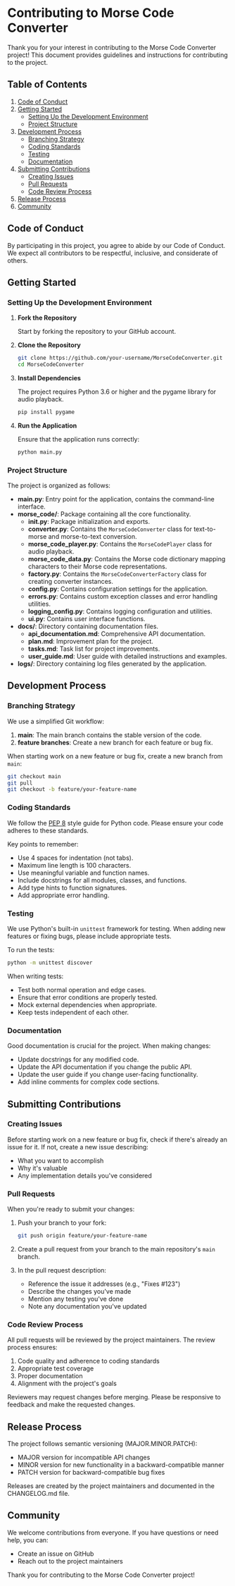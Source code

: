 # Contributing to Morse Code Converter

Thank you for your interest in contributing to the Morse Code Converter project! This document provides guidelines and
instructions for contributing to the project.

## Table of Contents

1. [Code of Conduct](#code-of-conduct)
2. [Getting Started](#getting-started)
    - [Setting Up the Development Environment](#setting-up-the-development-environment)
    - [Project Structure](#project-structure)
3. [Development Process](#development-process)
    - [Branching Strategy](#branching-strategy)
    - [Coding Standards](#coding-standards)
    - [Testing](#testing)
    - [Documentation](#documentation)
4. [Submitting Contributions](#submitting-contributions)
    - [Creating Issues](#creating-issues)
    - [Pull Requests](#pull-requests)
    - [Code Review Process](#code-review-process)
5. [Release Process](#release-process)
6. [Community](#community)

## Code of Conduct

By participating in this project, you agree to abide by our Code of Conduct. We expect all contributors to be
respectful, inclusive, and considerate of others.

## Getting Started

### Setting Up the Development Environment

1. **Fork the Repository**

   Start by forking the repository to your GitHub account.

2. **Clone the Repository**

   ```bash
   git clone https://github.com/your-username/MorseCodeConverter.git
   cd MorseCodeConverter
   ```

3. **Install Dependencies**

   The project requires Python 3.6 or higher and the pygame library for audio playback.

   ```bash
   pip install pygame
   ```

4. **Run the Application**

   Ensure that the application runs correctly:

   ```bash
   python main.py
   ```

### Project Structure

The project is organized as follows:

- **main.py**: Entry point for the application, contains the command-line interface.
- **morse_code/**: Package containing all the core functionality.
    - **__init__.py**: Package initialization and exports.
    - **converter.py**: Contains the `MorseCodeConverter` class for text-to-morse and morse-to-text conversion.
    - **morse_code_player.py**: Contains the `MorseCodePlayer` class for audio playback.
    - **morse_code_data.py**: Contains the Morse code dictionary mapping characters to their Morse code representations.
    - **factory.py**: Contains the `MorseCodeConverterFactory` class for creating converter instances.
    - **config.py**: Contains configuration settings for the application.
    - **errors.py**: Contains custom exception classes and error handling utilities.
    - **logging_config.py**: Contains logging configuration and utilities.
    - **ui.py**: Contains user interface functions.
- **docs/**: Directory containing documentation files.
    - **api_documentation.md**: Comprehensive API documentation.
    - **plan.md**: Improvement plan for the project.
    - **tasks.md**: Task list for project improvements.
    - **user_guide.md**: User guide with detailed instructions and examples.
- **logs/**: Directory containing log files generated by the application.

## Development Process

### Branching Strategy

We use a simplified Git workflow:

1. **main**: The main branch contains the stable version of the code.
2. **feature branches**: Create a new branch for each feature or bug fix.

When starting work on a new feature or bug fix, create a new branch from `main`:

```bash
git checkout main
git pull
git checkout -b feature/your-feature-name
```

### Coding Standards

We follow the [PEP 8](https://www.python.org/dev/peps/pep-0008/) style guide for Python code. Please ensure your code
adheres to these standards.

Key points to remember:

- Use 4 spaces for indentation (not tabs).
- Maximum line length is 100 characters.
- Use meaningful variable and function names.
- Include docstrings for all modules, classes, and functions.
- Add type hints to function signatures.
- Add appropriate error handling.

### Testing

We use Python's built-in `unittest` framework for testing. When adding new features or fixing bugs, please include
appropriate tests.

To run the tests:

```bash
python -m unittest discover
```

When writing tests:

- Test both normal operation and edge cases.
- Ensure that error conditions are properly tested.
- Mock external dependencies when appropriate.
- Keep tests independent of each other.

### Documentation

Good documentation is crucial for the project. When making changes:

- Update docstrings for any modified code.
- Update the API documentation if you change the public API.
- Update the user guide if you change user-facing functionality.
- Add inline comments for complex code sections.

## Submitting Contributions

### Creating Issues

Before starting work on a new feature or bug fix, check if there's already an issue for it. If not, create a new issue
describing:

- What you want to accomplish
- Why it's valuable
- Any implementation details you've considered

### Pull Requests

When you're ready to submit your changes:

1. Push your branch to your fork:

   ```bash
   git push origin feature/your-feature-name
   ```

2. Create a pull request from your branch to the main repository's `main` branch.

3. In the pull request description:
    - Reference the issue it addresses (e.g., "Fixes #123")
    - Describe the changes you've made
    - Mention any testing you've done
    - Note any documentation you've updated

### Code Review Process

All pull requests will be reviewed by the project maintainers. The review process ensures:

1. Code quality and adherence to coding standards
2. Appropriate test coverage
3. Proper documentation
4. Alignment with the project's goals

Reviewers may request changes before merging. Please be responsive to feedback and make the requested changes.

## Release Process

The project follows semantic versioning (MAJOR.MINOR.PATCH):

- MAJOR version for incompatible API changes
- MINOR version for new functionality in a backward-compatible manner
- PATCH version for backward-compatible bug fixes

Releases are created by the project maintainers and documented in the CHANGELOG.md file.

## Community

We welcome contributions from everyone. If you have questions or need help, you can:

- Create an issue on GitHub
- Reach out to the project maintainers

Thank you for contributing to the Morse Code Converter project!